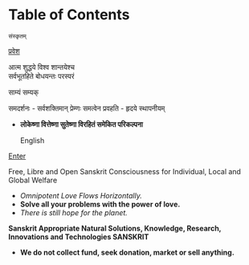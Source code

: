 
# Table of Contents



    संस्कृतम् 

[प्रवेश](https://sanskrit.org.in/index-sn.html)  
  
आत्म शुद्धये विश्व शान्तयेश्च   
सर्वभूतहिते बोधयन्तः परस्परं

साम्यं सम्यक्

समदर्शनः - सर्वशक्तिमान् प्रेम्णः समत्वेन प्रवहति - हृदये स्थापनीयम्

-   **लोकेष्णा वित्तेष्णा सुतेष्णा विरहितं समेकित परिकल्पना**

  

    English

[Enter](https://sanskrit.org.in/index-en.html)  
  
Free, Libre and Open Sanskrit Consciousness for Individual, Local and Global Welfare

-   *Omnipotent Love Flows Horizontally.*
-   **Solve all your problems with the power of love.**
-   *There is still hope for the planet.*

**Sanskrit Appropriate Natural Solutions, Knowledge, Research, Innovations and Technologies SANSKRIT**

-   **We do not collect fund, seek donation, market or sell anything.**

